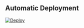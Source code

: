 ## Automatic Deployment
[![Deploy](https://www.herokucdn.com/deploy/button.svg)](https://www.heroku.com/deploy?template=https://github.com/rhynorater/heroku_py_example)

